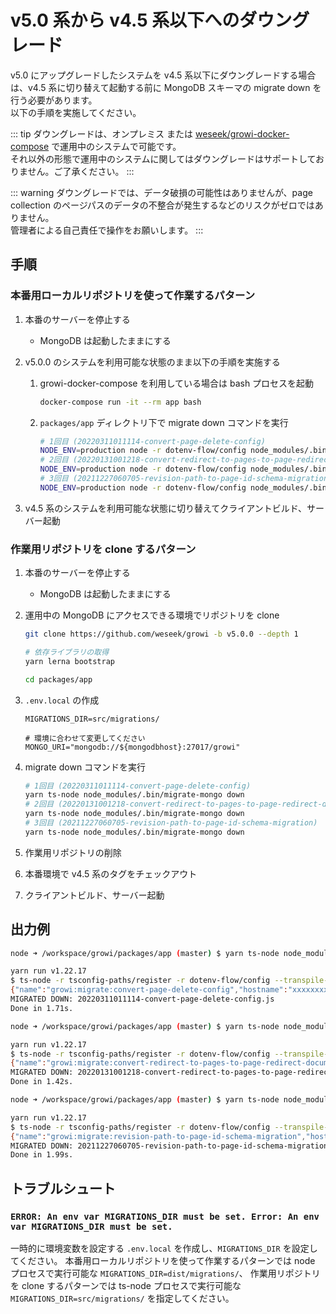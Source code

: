 # v5.0 系から v4.5 系以下へのダウングレード

v5.0 にアップグレードしたシステムを v4.5 系以下にダウングレードする場合は、v4.5 系に切り替えて起動する前に MongoDB スキーマの migrate down を行う必要があります。  
以下の手順を実施してください。

::: tip
ダウングレードは、オンプレミス または [weseek/growi-docker-compose](https://github.com/weseek/growi-docker-compose) で運用中のシステムで可能です。  
それ以外の形態で運用中のシステムに関してはダウングレードはサポートしておりません。ご了承ください。
:::

::: warning
ダウングレードでは、データ破損の可能性はありませんが、page collection のページパスのデータの不整合が発生するなどのリスクがゼロではありません。  
管理者による自己責任で操作をお願いします。
:::


## 手順

### 本番用ローカルリポジトリを使って作業するパターン


1. 本番のサーバーを停止する
    - MongoDB は起動したままにする
1. v5.0.0 のシステムを利用可能な状態のまま以下の手順を実施する
    1. growi-docker-compose を利用している場合は bash プロセスを起動

        ```bash
        docker-compose run -it --rm app bash
        ```

    1. `packages/app` ディレクトリ下で migrate down コマンドを実行

        ```bash
        # 1回目 (20220311011114-convert-page-delete-config)
        NODE_ENV=production node -r dotenv-flow/config node_modules/.bin/migrate-mongo down
        # 2回目 (20220131001218-convert-redirect-to-pages-to-page-redirect-documents)
        NODE_ENV=production node -r dotenv-flow/config node_modules/.bin/migrate-mongo down
        # 3回目 (20211227060705-revision-path-to-page-id-schema-migration)
        NODE_ENV=production node -r dotenv-flow/config node_modules/.bin/migrate-mongo down
        ```

1. v4.5 系のシステムを利用可能な状態に切り替えてクライアントビルド、サーバー起動

### 作業用リポジトリを clone するパターン

1. 本番のサーバーを停止する
    - MongoDB は起動したままにする
1. 運用中の MongoDB にアクセスできる環境でリポジトリを clone

    ```bash
    git clone https://github.com/weseek/growi -b v5.0.0 --depth 1

    # 依存ライブラリの取得
    yarn lerna bootstrap
    
    cd packages/app
    ```

1. `.env.local` の作成

    ```properties
    MIGRATIONS_DIR=src/migrations/

    # 環境に合わせて変更してください
    MONGO_URI="mongodb://${mongodbhost}:27017/growi"
    ```

1. migrate down コマンドを実行

    ```bash
    # 1回目 (20220311011114-convert-page-delete-config)
    yarn ts-node node_modules/.bin/migrate-mongo down
    # 2回目 (20220131001218-convert-redirect-to-pages-to-page-redirect-documents)
    yarn ts-node node_modules/.bin/migrate-mongo down
    # 3回目 (20211227060705-revision-path-to-page-id-schema-migration)
    yarn ts-node node_modules/.bin/migrate-mongo down
    ```

1. 作業用リポジトリの削除
1. 本番環境で v4.5 系のタグをチェックアウト
1. クライアントビルド、サーバー起動


## 出力例

```bash
node ➜ /workspace/growi/packages/app (master) $ yarn ts-node node_modules/.bin/migrate-mongo down

yarn run v1.22.17
$ ts-node -r tsconfig-paths/register -r dotenv-flow/config --transpile-only node_modules/.bin/migrate-mongo down
{"name":"growi:migrate:convert-page-delete-config","hostname":"xxxxxxxxxxxx","pid":1111,"level":30,"msg":"Migration down has successfully applied","time":"2022-03-31T05:54:22.448Z","v":0}
MIGRATED DOWN: 20220311011114-convert-page-delete-config.js
Done in 1.71s.

node ➜ /workspace/growi/packages/app (master) $ yarn ts-node node_modules/.bin/migrate-mongo down

yarn run v1.22.17
$ ts-node -r tsconfig-paths/register -r dotenv-flow/config --transpile-only node_modules/.bin/migrate-mongo down
{"name":"growi:migrate:convert-redirect-to-pages-to-page-redirect-documents","hostname":"xxxxxxxxxxxx","pid":1111,"level":30,"msg":"Migration down has successfully applied","time":"2022-03-31T05:54:27.944Z","v":0}
MIGRATED DOWN: 20220131001218-convert-redirect-to-pages-to-page-redirect-documents.js
Done in 1.42s.

node ➜ /workspace/growi/packages/app (master) $ yarn ts-node node_modules/.bin/migrate-mongo down

yarn run v1.22.17
$ ts-node -r tsconfig-paths/register -r dotenv-flow/config --transpile-only node_modules/.bin/migrate-mongo down
{"name":"growi:migrate:revision-path-to-page-id-schema-migration","hostname":"xxxxxxxxxxxx","pid":1111,"level":30,"msg":"Migration down has successfully applied","time":"2022-03-31T05:54:31.169Z","v":0}
MIGRATED DOWN: 20211227060705-revision-path-to-page-id-schema-migration.js
Done in 1.99s.
```

## トラブルシュート

### `ERROR: An env var MIGRATIONS_DIR must be set. Error: An env var MIGRATIONS_DIR must be set.`

一時的に環境変数を設定する `.env.local` を作成し、`MIGRATIONS_DIR` を設定してください。
本番用ローカルリポジトリを使って作業するパターンでは node プロセスで実行可能な `MIGRATIONS_DIR=dist/migrations/`、
作業用リポジトリを clone するパターンでは ts-node プロセスで実行可能な `MIGRATIONS_DIR=src/migrations/` を指定してください。
